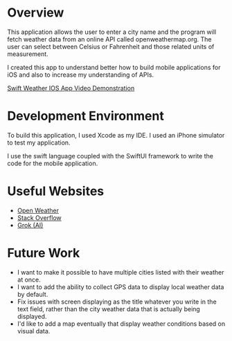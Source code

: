 # Overview

This application allows the user to enter a city name and the program will fetch weather data from an online API called openweathermap.org. The user can select between Celsius or Fahrenheit and those related units of measurement.

I created this app to understand better how to build mobile applications for iOS and also to increase my understanding of APIs.

[Swift Weather IOS App Video Demonstration](https://youtu.be/LhRXs2oK_Vc)

# Development Environment

To build this application, I used Xcode as my IDE. I used an iPhone simulator to test my application.

I use the swift language coupled with the SwiftUI framework to write the code for the mobile application.

# Useful Websites

* [Open Weather](https://openweathermap.org)
* [Stack Overflow](https://stackoverflow.com/questions/33091948/using-openweathermap-api-gives-401-error)
* [Grok (AI)](https://grok.com)

# Future Work

* I want to make it possible to have multiple cities listed  with their weather at once.
* I want to add the ability to collect GPS data to display local weather data by default.
* Fix issues with screen displaying as the title whatever you write in the text field, rather than the city weather data that is actually being displayed.
* I'd like to add a map eventually that display weather conditions based on visual data.
